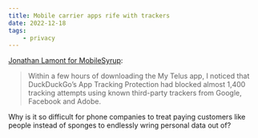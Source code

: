 ```yaml
---
title: Mobile carrier apps rife with trackers
date: 2022-12-18
tags:
    - privacy
---
```


[Jonathan Lamont for MobileSyrup](https://mobilesyrup.com/2022/11/25/rogers-bell-telus-apps-trackers-facebook-google/):

> Within a few hours of downloading the My Telus app, I noticed that DuckDuckGo’s App Tracking Protection had blocked almost 1,400 tracking attempts using known third-party trackers from Google, Facebook and Adobe.

Why is it so difficult for phone companies to treat paying customers like people instead of sponges to endlessly wring personal data out of?